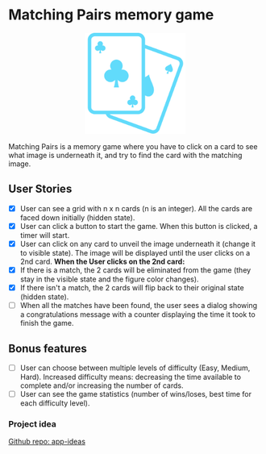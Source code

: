 # Matching Pairs memory game
<p align="center">
    <img width="200px" src="./public/favicon.svg" />
</p>
Matching Pairs is a memory game where you have to click on a card to see what image is underneath it, and try to find the card with the matching image.

## User Stories
- [x] User can see a grid with n x n cards (n is an integer). All the cards are faced down initially (hidden state).
- [x] User can click a button to start the game. When this button is clicked, a timer will start.
- [x] User can click on any card to unveil the image underneath it (change it to visible state). The image will be displayed until the user clicks on a 2nd card.
<b>When the User clicks on the 2nd card:</b>
- [x] If there is a match, the 2 cards will be eliminated from the game (they stay in the visible state and the figure color changes).
- [x] If there isn't a match, the 2 cards will flip back to their original state (hidden state).
- [ ] When all the matches have been found, the user sees a dialog showing a congratulations message with a counter displaying the time it took to finish the game.

## Bonus features
- [ ] User can choose between multiple levels of difficulty (Easy, Medium, Hard). Increased difficulty means: decreasing the time available to complete and/or increasing the number of cards.
- [ ] User can see the game statistics (number of wins/loses, best time for each difficulty level).

### Project idea
[Github repo: app-ideas](https://github.com/florinpop17/app-ideas)
